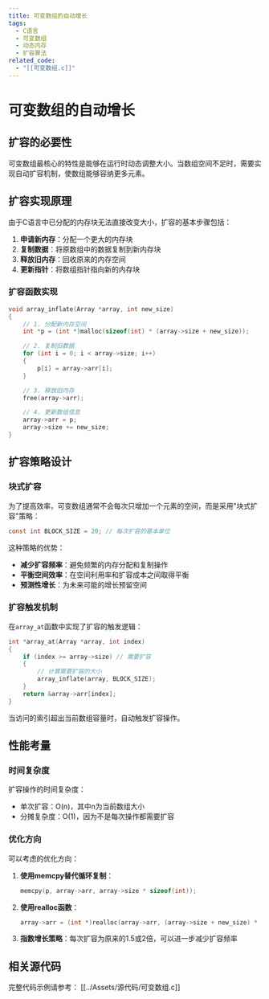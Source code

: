 ```yaml
---
title: 可变数组的自动增长
tags:
  - C语言
  - 可变数组
  - 动态内存
  - 扩容算法
related_code:
  - "[[可变数组.c]]"
---
```


# 可变数组的自动增长

## 扩容的必要性

可变数组最核心的特性是能够在运行时动态调整大小。当数组空间不足时，需要实现自动扩容机制，使数组能够容纳更多元素。

## 扩容实现原理

由于C语言中已分配的内存块无法直接改变大小，扩容的基本步骤包括：

1. **申请新内存**：分配一个更大的内存块
2. **复制数据**：将原数组中的数据复制到新内存块
3. **释放旧内存**：回收原来的内存空间
4. **更新指针**：将数组指针指向新的内存块

### 扩容函数实现

```c
void array_inflate(Array *array, int new_size)
{
    // 1. 分配新内存空间
    int *p = (int *)malloc(sizeof(int) * (array->size + new_size));

    // 2. 复制旧数据
    for (int i = 0; i < array->size; i++)
    {
        p[i] = array->arr[i];
    }

    // 3. 释放旧内存
    free(array->arr);

    // 4. 更新数组信息
    array->arr = p;
    array->size += new_size;
}
```

## 扩容策略设计

### 块式扩容

为了提高效率，可变数组通常不会每次只增加一个元素的空间，而是采用"块式扩容"策略：

```c
const int BLOCK_SIZE = 20; // 每次扩容的基本单位
```

这种策略的优势：

- **减少扩容频率**：避免频繁的内存分配和复制操作
- **平衡空间效率**：在空间利用率和扩容成本之间取得平衡
- **预测性增长**：为未来可能的增长预留空间

### 扩容触发机制

在`array_at`函数中实现了扩容的触发逻辑：

```c
int *array_at(Array *array, int index)
{
    if (index >= array->size) // 需要扩容
    {
        // 计算需要扩容的大小
        array_inflate(array, BLOCK_SIZE);
    }
    return &array->arr[index];
}
```

当访问的索引超出当前数组容量时，自动触发扩容操作。

## 性能考量

### 时间复杂度

扩容操作的时间复杂度：
- 单次扩容：O(n)，其中n为当前数组大小
- 分摊复杂度：O(1)，因为不是每次操作都需要扩容

### 优化方向

可以考虑的优化方向：

1. **使用memcpy替代循环复制**：
   ```c
   memcpy(p, array->arr, array->size * sizeof(int));
   ```
   
2. **使用realloc函数**：
   ```c
   array->arr = (int *)realloc(array->arr, (array->size + new_size) * sizeof(int));
   ```

3. **指数增长策略**：每次扩容为原来的1.5或2倍，可以进一步减少扩容频率

## 相关源代码

完整代码示例请参考：
[[../Assets/源代码/可变数组.c]] 